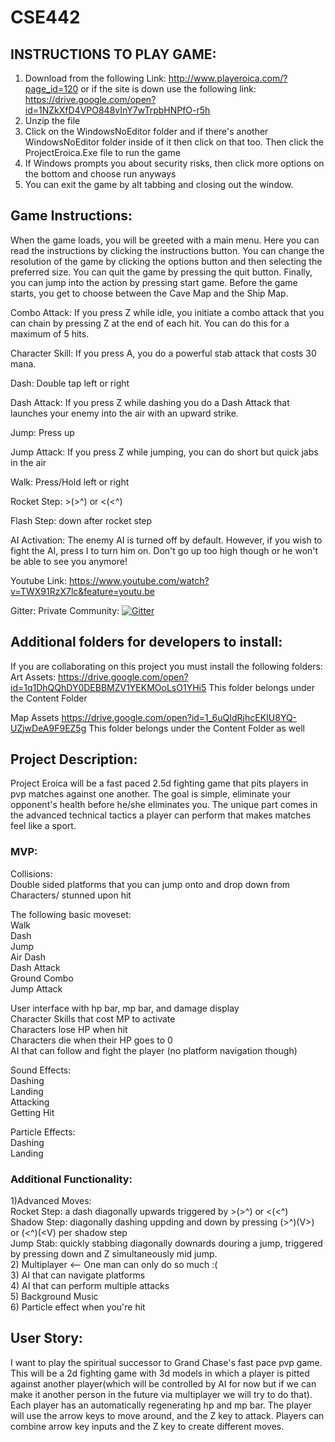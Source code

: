 # CSE442
## INSTRUCTIONS TO PLAY GAME:
1) Download from the following Link:
http://www.playeroica.com/?page_id=120 
or if the site is down use the following link:
https://drive.google.com/open?id=1NZkXfD4VPO848vInY7wTrpbHNPfO-r5h
2) Unzip the file
3) Click on the WindowsNoEditor folder and if there's another WindowsNoEditor folder inside of it then click on that too. Then click the ProjectEroica.Exe file to run the game
4) If Windows prompts you about security risks, then click more options on the bottom and choose run anyways
5) You can exit the game by alt tabbing and closing out the window.

## Game Instructions:

When the game loads, you will be greeted with a main menu. Here you can read the instructions by clicking the instructions button. You can change the resolution of the game by clicking the options button and then selecting the preferred size. You can quit the game by pressing the quit button. Finally, you can jump into the action by pressing start game. Before the game starts, you get to choose between the Cave Map and the Ship Map.

Combo Attack: If you press Z while idle, you initiate a combo attack that you can chain by pressing Z at the end of each hit. You can do this for a maximum of 5 hits.

Character Skill: If you press A, you do a powerful stab attack that costs 30 mana.

Dash: Double tap left or right

Dash Attack: If you press Z while dashing you do a Dash Attack that launches your enemy into the air with an upward strike.

Jump: Press up

Jump Attack: If you press Z while jumping, you can do short but quick jabs in the air

Walk: Press/Hold left or right

Rocket Step: >(>^) or <(<^)

Flash Step: down after rocket step

AI Activation: The enemy AI is turned off by default. However, if you wish to fight the AI, press I to turn him on. Don't go up too high though or he won't be able to see you anymore!

Youtube Link:
https://www.youtube.com/watch?v=TWX91RzX7lc&feature=youtu.be

Gitter:
Private Community:
[![Gitter](https://img.shields.io/gitter/room/DAVFoundation/DAV-Contributors.svg?style=flat-square)](https://gitter.im/442-Team-2/Lobby?utm_source=share-link&utm_medium=link&utm_campaign=share-link)

## Additional folders for developers to install:
If you are collaborating on this project you must install the following folders:
Art Assets:
https://drive.google.com/open?id=1q1DhQQhDY0DEBBMZV1YEKMOoLsO1YHi5
This folder belongs under the Content Folder

Map Assets
https://drive.google.com/open?id=1_6uQIdRjhcEKIU8YQ-UZjwDeA9F9EZ5g
This folder belongs under the Content Folder as well

## Project Description:

Project Eroica will be a fast paced 2.5d fighting game that pits players in pvp matches against one another. The goal is simple, eliminate your opponent's health before he/she eliminates you. The unique part comes in the advanced technical tactics a player can perform that makes matches feel like a sport.

### MVP:

Collisions:  
Double sided platforms that you can jump onto and drop down from  
Characters/ stunned upon hit  

The following basic moveset:  
Walk  
Dash  
Jump  
Air Dash  
Dash Attack  
Ground Combo  
Jump Attack  

User interface with hp bar, mp bar, and damage display  
Character Skills that cost MP to activate  
Characters lose HP when hit  
Characters die when their HP goes to 0  
AI that can follow and fight the player (no platform navigation though)  

Sound Effects:  
Dashing  
Landing  
Attacking  
Getting Hit  

Particle Effects:  
Dashing  
Landing  

### Additional Functionality:
 
1)Advanced Moves:  
  Rocket Step: a dash diagonally upwards triggered by >(>^) or <(<^)  
  Shadow Step: diagonally dashing uppding and down by pressing (>^)(V>) or (<^)(<V) per shadow step  
	Jump Stab: quickly stabbing diagonally downards douring a jump, triggered by pressing down and Z simultaneously mid jump.  
2) Multiplayer <-- One man can only do so much :(  
3) AI that can navigate platforms    
4) AI that can perform multiple attacks   
5) Background Music  
6) Particle effect when you're hit  

## User Story:
I want to play the spiritual successor to Grand Chase's fast pace pvp game. This will be a 2d fighting game with 3d models in which a player is pitted against another player(which will be controlled by AI for now but if we can make it another person in the future via multiplayer we will try to do that). Each player has an automatically regenerating hp and mp bar. The player will use the arrow keys to move around, and the Z key to attack. Players can combine arrow key inputs and the Z key to create different moves.
